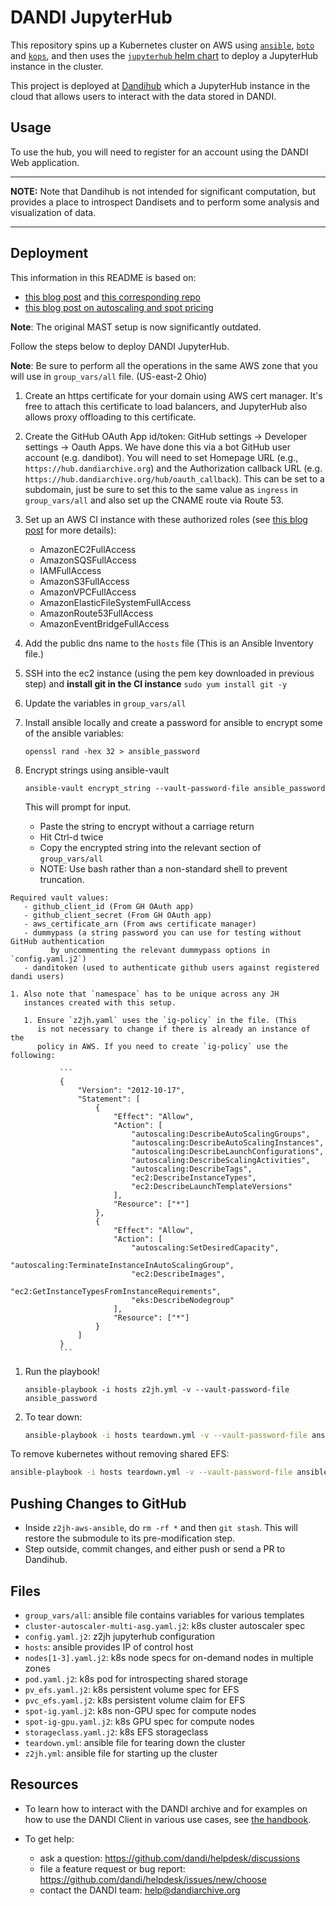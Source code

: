 # DANDI JupyterHub

This repository spins up a Kubernetes cluster on AWS using
[`ansible`][ansible], [`boto`][boto] and [`kops`][kops], and then uses
the [`jupyterhub` helm chart][jupyter-helm] to deploy a JupyterHub
instance in the cluster.

This project is deployed at [Dandihub][dandihub] which a JupyterHub
instance in the cloud that allows users to interact with the data stored
in DANDI.

## Usage

To use the hub, you will need to register for an account using the DANDI
Web application.

---
**NOTE:**
Note that Dandihub is not intended for significant
computation, but provides a place to introspect Dandisets and to
perform some analysis and visualization of data.

---

## Deployment

This information in this README is based on:
- [this blog post](https://mast-labs.stsci.io/2019/02/zero-to-jupyterhub-with-ansible)
 and [this corresponding repo](https://github.com/spacetelescope/z2jh-aws-ansible)
- [this blog post on autoscaling and spot pricing]( https://web.archive.org/web/20220127043940/https://www.replex.io/blog/the-ultimate-guide-to-deploying-kubernetes-cluster-on-aws-ec2-spot-instances-using-kops-and-eks)

**Note**: The original MAST setup is now significantly outdated.

Follow the steps below to deploy DANDI JupyterHub.

**Note**: Be sure to perform all the operations in the same AWS zone
that you will use in `group_vars/all` file. (US-east-2 Ohio)

1. Create an https certificate for your domain using AWS cert manager.
  It's free to attach this certificate to load balancers, and JupyterHub also allows
  proxy offloading to this certificate.

1. Create the GitHub OAuth App id/token: GitHub settings -> Developer settings -> Oauth Apps.
We have done this via a bot GitHub user account (e.g. dandibot). You
will need to set Homepage URL (e.g., `https://hub.dandiarchive.org`) and
the Authorization callback URL (e.g.
`https://hub.dandiarchive.org/hub/oauth_callback`). This can be set to a
subdomain, just be sure to set this to the same value as `ingress` in
`group_vars/all` and also set up the CNAME route via Route 53.

1. Set up an AWS CI instance with these authorized roles
(see [this blog post](https://mast-labs.stsci.io/2019/02/zero-to-jupyterhub-with-ansible) for more details):
    - AmazonEC2FullAccess
    - AmazonSQSFullAccess
    - IAMFullAccess
    - AmazonS3FullAccess
    - AmazonVPCFullAccess
    - AmazonElasticFileSystemFullAccess
    - AmazonRoute53FullAccess
    - AmazonEventBridgeFullAccess

1. Add the public dns name to the `hosts` file (This is an Ansible Inventory file.)

1. SSH into the ec2 instance (using the pem key downloaded in previous
   step) and **install git in the CI instance** `sudo yum install git -y`

1. Update the variables in `group_vars/all`

  1. Install ansible locally and create a password for ansible to encrypt some of
       the ansible variables:

       `openssl rand -hex 32 > ansible_password`

  1. Encrypt strings using ansible-vault

     `ansible-vault encrypt_string --vault-password-file ansible_password`

       This will prompt for input.
       - Paste the string to encrypt without a carriage return
       - Hit Ctrl-d twice
       - Copy the encrypted string into the relevant section of `group_vars/all`
       - NOTE: Use bash rather than a non-standard shell to prevent
           truncation.

    Required vault values:
       - github_client_id (From GH OAuth app)
       - github_client_secret (From GH OAuth app)
       - aws_certificate_arn (From aws certificate manager)
       - dummypass (a string password you can use for testing without GitHub authentication
             by uncommenting the relevant dummypass options in `config.yaml.j2`)
       - danditoken (used to authenticate github users against registered dandi users)

    1. Also note that `namespace` has to be unique across any JH
       instances created with this setup.

       1. Ensure `z2jh.yaml` uses the `ig-policy` in the file. (This
          is not necessary to change if there is already an instance of the
          policy in AWS. If you need to create `ig-policy` use the following:

               ```
               {
                   "Version": "2012-10-17",
                   "Statement": [
                       {
                           "Effect": "Allow",
                           "Action": [
                               "autoscaling:DescribeAutoScalingGroups",
                               "autoscaling:DescribeAutoScalingInstances",
                               "autoscaling:DescribeLaunchConfigurations",
                               "autoscaling:DescribeScalingActivities",
                               "autoscaling:DescribeTags",
                               "ec2:DescribeInstanceTypes",
                               "ec2:DescribeLaunchTemplateVersions"
                           ],
                           "Resource": ["*"]
                       },
                       {
                           "Effect": "Allow",
                           "Action": [
                               "autoscaling:SetDesiredCapacity",
                               "autoscaling:TerminateInstanceInAutoScalingGroup",
                               "ec2:DescribeImages",
                               "ec2:GetInstanceTypesFromInstanceRequirements",
                               "eks:DescribeNodegroup"
                           ],
                           "Resource": ["*"]
                       }
                   ]
               }
               ```

1. Run the playbook!

    `ansible-playbook -i hosts z2jh.yml -v --vault-password-file ansible_password`

1. To tear down:

    ```bash
    ansible-playbook -i hosts teardown.yml -v --vault-password-file ansible_password -t all-fixtures
    ```

To remove kubernetes without removing shared EFS:
```bash
ansible-playbook -i hosts teardown.yml -v --vault-password-file ansible_password -t kubernetes
```

## Pushing Changes to GitHub

- Inside `z2jh-aws-ansible`, do `rm -rf *` and then `git stash`. This will restore the submodule to its
  pre-modification step.
- Step outside, commit changes, and either push or send a PR to Dandihub.

## Files

- `group_vars/all`: ansible file contains variables for various templates
- `cluster-autoscaler-multi-asg.yaml.j2`: k8s cluster autoscaler spec
- `config.yaml.j2`: z2jh jupyterhub configuration
- `hosts`: ansible provides IP of control host
- `nodes[1-3].yaml.j2`: k8s node specs for on-demand nodes in multiple zones
- `pod.yaml.j2`: k8s pod for introspecting shared storage
- `pv_efs.yaml.j2`: k8s persistent volume spec for EFS
- `pvc_efs.yaml.j2`: k8s persistent volume claim for EFS
- `spot-ig.yaml.j2`: k8s non-GPU spec for compute nodes
- `spot-ig-gpu.yaml.j2`: k8s GPU spec for compute nodes
- `storageclass.yaml.j2`: k8s EFS storageclass
- `teardown.yml`: ansible file for tearing down the cluster
- `z2jh.yml`: ansible file for starting up the cluster

## Resources

* To learn how to interact with the DANDI archive and for examples on how to use the DANDI Client in various use cases,
see [the handbook](https://www.dandiarchive.org/handbook/).

* To get help:
  - ask a question: https://github.com/dandi/helpdesk/discussions
  - file a feature request or bug report: https://github.com/dandi/helpdesk/issues/new/choose
  - contact the DANDI team: help@dandiarchive.org

[ansible]: https://docs.ansible.com/
[boto]: https://boto3.amazonaws.com/v1/documentation/api/latest/index.html
[dandihub]: https://hub.dandiarchive.org
[jupyter-helm]: https://hub.jupyter.org/helm-chart/
[kops]: https://kops.sigs.k8s.io/
